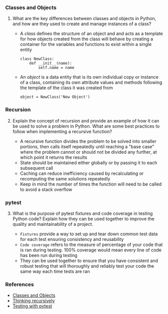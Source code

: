### Classes and Objects

1. What are the key differences between classes and objects in Python, and how are they used to create and manage instances of a class?

    - A *class* defines the structure of an object and and acts as a template for how objects created from the class will behave by creating a container for the variables and functions to exist within a single entity
      ```
      class NewClass:
          def __init__(name):
              self.name = name
      ```
    - An *object* is a data entity that is its own individual copy or instance of a class, containing its own attribute values and methods following the template of the class it was created from
      ```
      object = NewClass('New Object')
      ```

### Recursion

2. Explain the concept of recursion and provide an example of how it can be used to solve a problem in Python. What are some best practices to follow when implementing a recursive function?

    - A recursive function divides the problem to be solved into smaller portions, then calls itself repeatedly until reaching a "base case" where the problem cannot or should not be divided any further, at which point it returns the results
    - State should be maintained either globally or by passing it to each subsequent call
    - Caching can reduce inefficiency caused by recalculating  or recomputing the same solutions repeatedly
    - Keep in mind the number of times the function will need to be called to avoid a stack overflow

### pytest

3. What is the purpose of pytest fixtures and code coverage in testing Python code? Explain how they can be used together to improve the quality and maintainability of a project.

    - `Fixtures` provide a way to set up and tear down common test data for each test ensuring consistency and reusability
    - `Code coverage` refers to the measure of percentage of your code that is ran during testing. 100% coverage would mean every line of code has been run during testing
    - They can be used together to ensure that you have consistent and robust testing that will thoroughly and reliably test your code the same way each time tests are ran


### References

- [Classes and Objects](https://www.learnpython.org/en/Classes_and_Objects)
- [Thinking recursively](https://realpython.com/python-thinking-recursively/#maintaining-state)
- [Testing with pytest](https://www.linuxjournal.com/content/python-testing-pytest-fixtures-and-coverage)